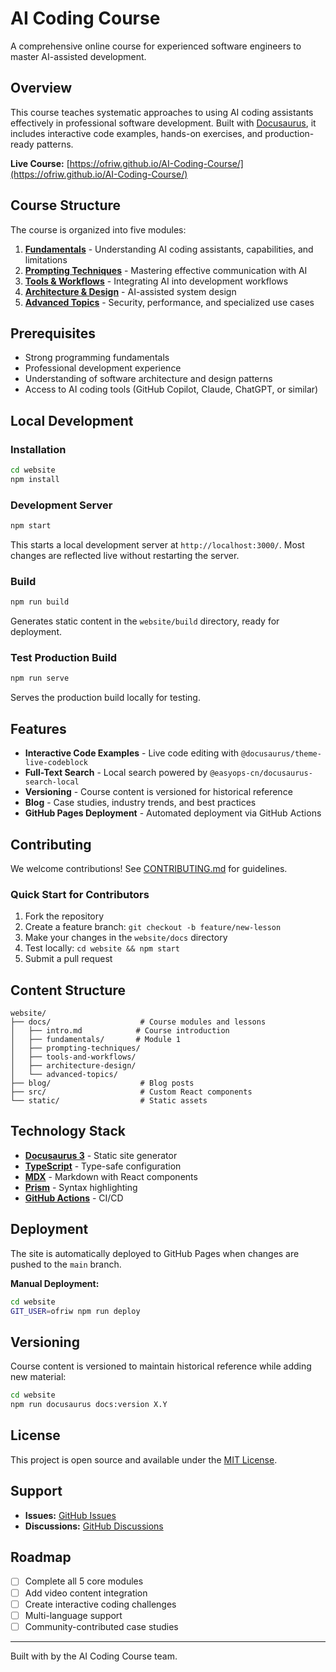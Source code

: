 # AI Coding Course

A comprehensive online course for experienced software engineers to master AI-assisted development.

## Overview

This course teaches systematic approaches to using AI coding assistants effectively in professional software development. Built with [Docusaurus](https://docusaurus.io/), it includes interactive code examples, hands-on exercises, and production-ready patterns.

**Live Course:** [https://ofriw.github.io/AI-Coding-Course/](https://ofriw.github.io/AI-Coding-Course/)

## Course Structure

The course is organized into five modules:

1. **[Fundamentals](website/docs/fundamentals)** - Understanding AI coding assistants, capabilities, and limitations
2. **[Prompting Techniques](website/docs/prompting-techniques)** - Mastering effective communication with AI
3. **[Tools & Workflows](website/docs/tools-and-workflows)** - Integrating AI into development workflows
4. **[Architecture & Design](website/docs/architecture-design)** - AI-assisted system design
5. **[Advanced Topics](website/docs/advanced-topics)** - Security, performance, and specialized use cases

## Prerequisites

- Strong programming fundamentals
- Professional development experience
- Understanding of software architecture and design patterns
- Access to AI coding tools (GitHub Copilot, Claude, ChatGPT, or similar)

## Local Development

### Installation

```bash
cd website
npm install
```

### Development Server

```bash
npm start
```

This starts a local development server at `http://localhost:3000/`. Most changes are reflected live without restarting the server.

### Build

```bash
npm run build
```

Generates static content in the `website/build` directory, ready for deployment.

### Test Production Build

```bash
npm run serve
```

Serves the production build locally for testing.

## Features

- **Interactive Code Examples** - Live code editing with `@docusaurus/theme-live-codeblock`
- **Full-Text Search** - Local search powered by `@easyops-cn/docusaurus-search-local`
- **Versioning** - Course content is versioned for historical reference
- **Blog** - Case studies, industry trends, and best practices
- **GitHub Pages Deployment** - Automated deployment via GitHub Actions

## Contributing

We welcome contributions! See [CONTRIBUTING.md](CONTRIBUTING.md) for guidelines.

### Quick Start for Contributors

1. Fork the repository
2. Create a feature branch: `git checkout -b feature/new-lesson`
3. Make your changes in the `website/docs` directory
4. Test locally: `cd website && npm start`
5. Submit a pull request

## Content Structure

```
website/
├── docs/                    # Course modules and lessons
│   ├── intro.md            # Course introduction
│   ├── fundamentals/       # Module 1
│   ├── prompting-techniques/
│   ├── tools-and-workflows/
│   ├── architecture-design/
│   └── advanced-topics/
├── blog/                    # Blog posts
├── src/                     # Custom React components
└── static/                  # Static assets
```

## Technology Stack

- **[Docusaurus 3](https://docusaurus.io/)** - Static site generator
- **[TypeScript](https://www.typescriptlang.org/)** - Type-safe configuration
- **[MDX](https://mdxjs.com/)** - Markdown with React components
- **[Prism](https://prismjs.com/)** - Syntax highlighting
- **[GitHub Actions](https://github.com/features/actions)** - CI/CD

## Deployment

The site is automatically deployed to GitHub Pages when changes are pushed to the `main` branch.

**Manual Deployment:**
```bash
cd website
GIT_USER=ofriw npm run deploy
```

## Versioning

Course content is versioned to maintain historical reference while adding new material:

```bash
cd website
npm run docusaurus docs:version X.Y
```

## License

This project is open source and available under the [MIT License](LICENSE).

## Support

- **Issues:** [GitHub Issues](https://github.com/ofriw/AI-Coding-Course/issues)
- **Discussions:** [GitHub Discussions](https://github.com/ofriw/AI-Coding-Course/discussions)

## Roadmap

- [ ] Complete all 5 core modules
- [ ] Add video content integration
- [ ] Create interactive coding challenges
- [ ] Multi-language support
- [ ] Community-contributed case studies

---

Built with by the AI Coding Course team.
